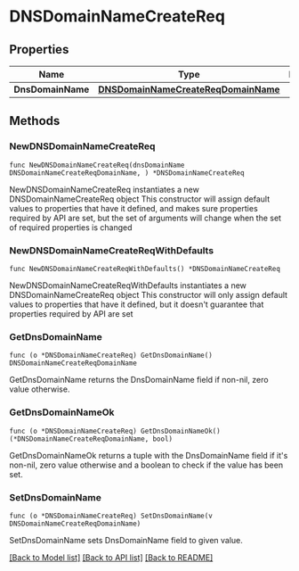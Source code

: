 # DNSDomainNameCreateReq

## Properties

Name | Type | Description | Notes
------------ | ------------- | ------------- | -------------
**DnsDomainName** | [**DNSDomainNameCreateReqDomainName**](DNSDomainNameCreateReqDomainName.md) |  | 

## Methods

### NewDNSDomainNameCreateReq

`func NewDNSDomainNameCreateReq(dnsDomainName DNSDomainNameCreateReqDomainName, ) *DNSDomainNameCreateReq`

NewDNSDomainNameCreateReq instantiates a new DNSDomainNameCreateReq object
This constructor will assign default values to properties that have it defined,
and makes sure properties required by API are set, but the set of arguments
will change when the set of required properties is changed

### NewDNSDomainNameCreateReqWithDefaults

`func NewDNSDomainNameCreateReqWithDefaults() *DNSDomainNameCreateReq`

NewDNSDomainNameCreateReqWithDefaults instantiates a new DNSDomainNameCreateReq object
This constructor will only assign default values to properties that have it defined,
but it doesn't guarantee that properties required by API are set

### GetDnsDomainName

`func (o *DNSDomainNameCreateReq) GetDnsDomainName() DNSDomainNameCreateReqDomainName`

GetDnsDomainName returns the DnsDomainName field if non-nil, zero value otherwise.

### GetDnsDomainNameOk

`func (o *DNSDomainNameCreateReq) GetDnsDomainNameOk() (*DNSDomainNameCreateReqDomainName, bool)`

GetDnsDomainNameOk returns a tuple with the DnsDomainName field if it's non-nil, zero value otherwise
and a boolean to check if the value has been set.

### SetDnsDomainName

`func (o *DNSDomainNameCreateReq) SetDnsDomainName(v DNSDomainNameCreateReqDomainName)`

SetDnsDomainName sets DnsDomainName field to given value.



[[Back to Model list]](../README.md#documentation-for-models) [[Back to API list]](../README.md#documentation-for-api-endpoints) [[Back to README]](../README.md)


